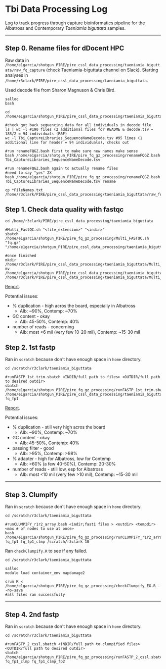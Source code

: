 # Tbi Data Processing Log

Log to track progress through capture bioinformatics pipeline for the Albatross and Contemporary *Taeniamia biguttata* samples.

---

## Step 0.  Rename files for dDocent HPC

Raw data in `/home/e1garcia/shotgun_PIRE/pire_cssl_data_processing/taeniamia_biguttata/raw_fq_capture` (check Taeniamia-biguttata channel on Slack).  Starting analyses in  `/home/r3clark/PIRE/pire_cssl_data_processing/taeniamia_biguttata`.

Used decode file from Sharon Magnuson & Chris Bird.

```
salloc
bash

cd /home/e1garcia/shotgun_PIRE/pire_cssl_data_processing/taeniamia_biguttata/raw_fq_capture

#check got back sequencing data for all individuals in decode file
ls | wc -l #190 files (2 additional files for README & decode.tsv = 188/2 = 94 individuals (R&F)
wc -l Tbi_CaptureLibraries_SequenceNameDecode.tsv #95 lines (1 additional line for header = 94 individuals), checks out

#run renameFQGZ.bash first to make sure new names make sense
bash /home/e1garcia/shotgun_PIRE/pire_fq_gz_processing/renameFQGZ.bash Tbi_CaptureLibraries_SequenceNameDecode.tsv

#run renameFQGZ.bash again to actually rename files
#need to say "yes" 2X
bash /home/e1garcia/shotgun_PIRE/pire_fq_gz_processing/renameFQGZ.bash Tbi_CaptureLibraries_SequenceNameDecode.tsv rename

cp *FileNames.txt /home/r3clark/PIRE/pire_cssl_data_processing/taeniamia_biguttata/raw_fq_capture
```

## Step 1.  Check data quality with fastqc

```
cd /home/r3clark/PIRE/pire_cssl_data_processing/taeniamia_biguttata

#Multi_FastQC.sh "<file_extension>" "<indir>"
sbatch /home/e1garcia/shotgun_PIRE/pire_fq_gz_processing/Multi_FASTQC.sh "fq.gz" "/home/e1garcia/shotgun_PIRE/pire_cssl_data_processing/taeniamia_biguttata/raw_fq_capture"

#once finished
mkdir /home/r3clark/PIRE/pire_cssl_data_processing/taeniamia_biguttata/Multi_FASTQC
mv /home/e1garcia/shotgun_PIRE/pire_cssl_data_processing/taeniamia_biguttata/Multi_FASTQC/* /home/r3clark/PIRE/pire_cssl_data_processing/taeniamia_biguttata/Multi_FASTQC
```

[Report](https://htmlpreview.github.io/?https://raw.githubusercontent.com/philippinespire/pire_cssl_data_processing/main/taeniamia_biguttata/Multi_FASTQC/multiqc_report_fq.gz.html?token=GHSAT0AAAAAABQHSGSTL3FL7PLEG5NMQOMOYTP7MWQ).

Potential issues:  
* % duplication - high acros the board, especially in Albatross
  * Alb: ~90%, Contemp: ~70%
* GC content - okay
  * Alb: 45-50%, Contemp: 40%
* number of reads - concerning
  * Alb: most <6 mil (very few 10-20 mil), Contemp: ~15-30 mil

## Step 2. 1st fastp

Ran in `scratch` because don't have enough space in `home` directory.

```
cd /scratch/r3clark/taeniamia_biguttata

#runFASTP_1st_trim.sbatch <INDIR/full path to files> <OUTDIR/full path to desired outdir>
sbatch /home/e1garcia/shotgun_PIRE/pire_fq_gz_processing/runFASTP_1st_trim.sbatch /home/e1garcia/shotgun_PIRE/pire_cssl_data_processing/taeniamia_biguttata/raw_fq_capture fq_fp1
```

[Report](https://htmlpreview.github.io/?https://raw.githubusercontent.com/philippinespire/pire_cssl_data_processing/main/taeniamia_biguttata/fq_fp1/1st_fastp_report.html?token=GHSAT0AAAAAABQHSGSS2ZXCJPQ5CRYO2ZVYYTP7KNA).

Potential issues:  
* % duplication - still very high acros the board
  * Alb: ~90%, Contemp: ~70%
* GC content - okay
  * Alb: 45-50%, Contemp: 40%
* passing filter - good
  * Alb: >95%, Contemp: >98%
* % adapter - high for Albatross, low for Contemp
  * Alb: >60% (a few 40-50%), Contemp: 20-30%
* number of reads - still low, esp for Albatross
  * Alb: most <10 mil (very few >10 mil), Contemp: ~15-30 mil

---

## Step 3. Clumpify

Ran in `scratch` because don't have enough space in `home` directory.

```
cd /scratch/r3clark/taeniamia_biguttata

#runCLUMPIFY_r1r2_array.bash <indir;fast1 files > <outdir> <tempdir> <max # of nodes to use at once>
bash /home/e1garcia/shotgun_PIRE/pire_fq_gz_processing/runCLUMPIFY_r1r2_array.bash fq_fp1 fq_fp1_clmp /scratch/r3clark 10
```

Ran `checkClumpify.R` to see if any failed.

```
cd /scratch/r3clark/taeniamia_biguttata

salloc
module load container_env mapdamage2

crun R < /home/e1garcia/shotgun_PIRE/pire_fq_gz_processing/checkClumpify_EG.R --no-save
#all files ran successfully
```

---

## Step 4. 2nd fastp

Ran in `scratch` because don't have enough space in `home` directory.

```
cd /scratch/r3clark/taeniamia_biguttata

#runFASTP_2_cssl.sbatch <INDIR/full path to clumpified files> <OUTDIR/full path to desired outdir>
sbatch /home/e1garcia/shotgun_PIRE/pire_fq_gz_processing/runFASTP_2_cssl.sbatch fq_fp1_clmp fq_fp1_clmp_fp2
```

